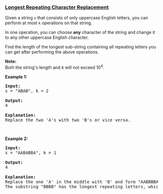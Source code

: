 ### [Longest Repeating Character Replacement](https://leetcode.com/problems/longest-repeating-character-replacement)

<p>Given a string <code>s</code>&nbsp;that consists of only uppercase English letters, you can perform at most <code>k</code> operations on that string.</p>

<p>In one operation, you can choose <strong>any</strong> character of the string and change it to any other uppercase English character.</p>

<p>Find the length of the longest sub-string containing all repeating letters you can get after performing the above operations.</p>

<p><b>Note:</b><br />
Both the string&#39;s length and <i>k</i> will not exceed 10<sup>4</sup>.</p>

<p><b>Example 1:</b></p>

<pre>
<b>Input:</b>
s = &quot;ABAB&quot;, k = 2

<b>Output:</b>
4

<b>Explanation:</b>
Replace the two &#39;A&#39;s with two &#39;B&#39;s or vice versa.
</pre>

<p>&nbsp;</p>

<p><b>Example 2:</b></p>

<pre>
<b>Input:</b>
s = &quot;AABABBA&quot;, k = 1

<b>Output:</b>
4

<b>Explanation:</b>
Replace the one &#39;A&#39; in the middle with &#39;B&#39; and form &quot;AABBBBA&quot;.
The substring &quot;BBBB&quot; has the longest repeating letters, which is 4.
</pre>

<p>&nbsp;</p>
